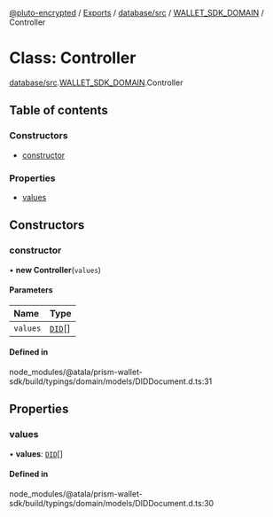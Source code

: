 [@pluto-encrypted](../README.md) / [Exports](../modules.md) / [database/src](../modules/database_src.md) / [WALLET\_SDK\_DOMAIN](../modules/database_src.WALLET_SDK_DOMAIN.md) / Controller

# Class: Controller

[database/src](../modules/database_src.md).[WALLET\_SDK\_DOMAIN](../modules/database_src.WALLET_SDK_DOMAIN.md).Controller

## Table of contents

### Constructors

- [constructor](database_src.WALLET_SDK_DOMAIN.Controller.md#constructor)

### Properties

- [values](database_src.WALLET_SDK_DOMAIN.Controller.md#values)

## Constructors

### constructor

• **new Controller**(`values`)

#### Parameters

| Name | Type |
| :------ | :------ |
| `values` | [`DID`](database_src.WALLET_SDK_DOMAIN.DID.md)[] |

#### Defined in

node_modules/@atala/prism-wallet-sdk/build/typings/domain/models/DIDDocument.d.ts:31

## Properties

### values

• **values**: [`DID`](database_src.WALLET_SDK_DOMAIN.DID.md)[]

#### Defined in

node_modules/@atala/prism-wallet-sdk/build/typings/domain/models/DIDDocument.d.ts:30
